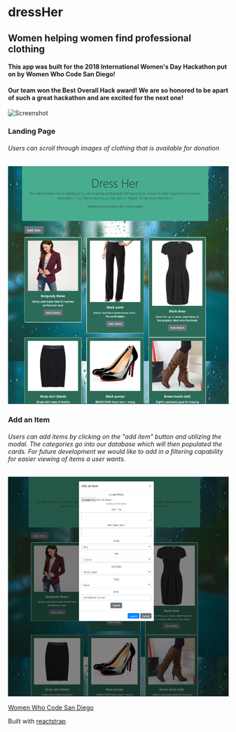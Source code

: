 # dressHer

## Women helping women find professional clothing

#### This app was built for the 2018 International Women's Day Hackathon put on by Women Who Code San Diego!

#### Our team won the Best Overall Hack award! We are so honored to be apart of such a great hackathon and are excited for the next one!

![Screenshot](/client/src/images/winner.PNG)

### Landing Page
###### Users can scroll through images of clothing that is available for donation

![Screenshot](/client/src/images/DressHer.PNG)

### Add an Item
###### Users can add items by clicking on the "add item" button and utilizing the modal. The categories go into our database which will then populated the cards. For future development we would like to add in a filtering capability for easier viewing of items a user wants.

![Screenshot](/client/src/images/addItemdressHer.PNG)

[Women Who Code San Diego](https://www.womenwhocode.com/san-diego)

Built with [reactstrap](https://reactstrap.github.io/)

